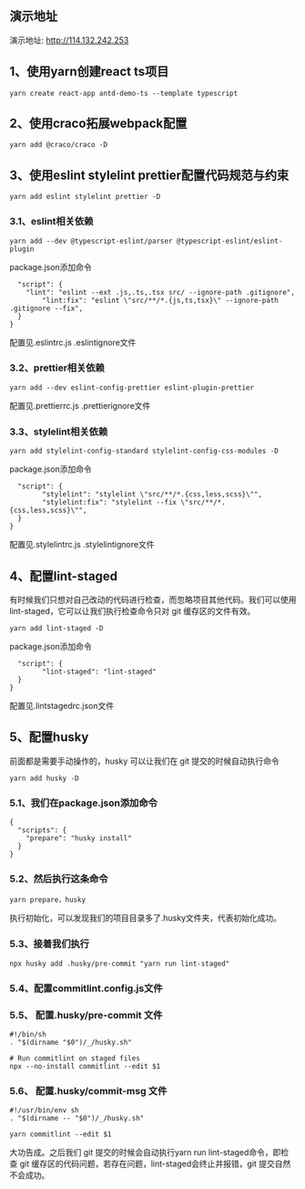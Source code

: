 ## 演示地址
演示地址: http://114.132.242.253

## 1、使用yarn创建react ts项目
```yarn create react-app antd-demo-ts --template typescript```

## 2、使用craco拓展webpack配置
```yarn add @craco/craco -D```

## 3、使用eslint stylelint prettier配置代码规范与约束
```yarn add eslint stylelint prettier -D```
 
### 3.1、eslint相关依赖
```yarn add --dev @typescript-eslint/parser @typescript-eslint/eslint-plugin```

package.json添加命令
```{
  "script": {
    "lint": "eslint --ext .js,.ts,.tsx src/ --ignore-path .gitignore",
		"lint:fix": "eslint \"src/**/*.{js,ts,tsx}\" --ignore-path .gitignore --fix",
  }
}
```

配置见.eslintrc.js .eslintignore文件

### 3.2、prettier相关依赖
```yarn add --dev eslint-config-prettier eslint-plugin-prettier```

配置见.prettierrc.js .prettierignore文件

### 3.3、stylelint相关依赖
```yarn add stylelint-config-standard stylelint-config-css-modules -D```

package.json添加命令
```{
  "script": {
    	"stylelint": "stylelint \"src/**/*.{css,less,scss}\"",
		"stylelint:fix": "stylelint --fix \"src/**/*.{css,less,scss}\"",
  }
}
```
配置见.stylelintrc.js .stylelintignore文件

## 4、配置lint-staged

有时候我们只想对自己改动的代码进行检查，而忽略项目其他代码。我们可以使用lint-staged，它可以让我们执行检查命令只对 git 缓存区的文件有效。

```yarn add lint-staged -D```

package.json添加命令
```{
  "script": {
   		"lint-staged": "lint-staged"
  }
}
```
配置见.lintstagedrc.json文件

## 5、配置husky

前面都是需要手动操作的，husky 可以让我们在 git 提交的时候自动执行命令

```yarn add husky -D```
### 5.1、我们在package.json添加命令
```
{
  "scripts": {
    "prepare": "husky install"
  }
}
```
### 5.2、然后执行这条命令
```
yarn prepare，husky
```
执行初始化，可以发现我们的项目目录多了.husky文件夹，代表初始化成功。

### 5.3、接着我们执行
```npx husky add .husky/pre-commit "yarn run lint-staged"```

### 5.4、配置commitlint.config.js文件

### 5.5、 配置.husky/pre-commit 文件
```
#!/bin/sh
. "$(dirname "$0")/_/husky.sh"

# Run commitlint on staged files
npx --no-install commitlint --edit $1
```

### 5.6、 配置.husky/commit-msg 文件
```
#!/usr/bin/env sh
. "$(dirname -- "$0")/_/husky.sh"

yarn commitlint --edit $1
```

大功告成。之后我们 git 提交的时候会自动执行yarn run lint-staged命令，即检查 git 缓存区的代码问题，若存在问题，lint-staged会终止并报错，git 提交自然不会成功。